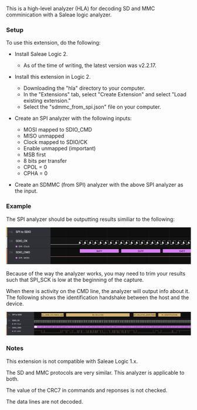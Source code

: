 This is a high-level analyzer (HLA) for decoding SD and MMC comminication with a Saleae logic analyzer.

### Setup

To use this extension, do the following:

* Install Saleae Logic 2.
  * As of the time of writing, the latest version was v2.2.17.

* Install this extension in Logic 2.
  * Downloading the "hla" directory to your computer.
  * In the "Extensions" tab, select "Create Extension" and select "Load existing extension."
  * Select the "sdmmc_from_spi.json" file on your computer.

* Create an SPI analyzer with the following inputs:
  * MOSI mapped to SDIO_CMD
  * MISO unmapped
  * Clock mapped to SDIO/CK
  * Enable unmapped (important)
  * MSB first
  * 8 bits per transfer
  * CPOL = 0
  * CPHA = 0

* Create an SDMMC (from SPI) analyzer with the above SPI analyzer as the input.

### Example

The SPI analyzer should be outputting results similiar to the following:

![](.readme_images/spi_output.png)

Because of the way the analyzer works, you may need to trim your results such that SPI_SCK is low at the beginning of the capture.

When there is activity on the CMD line, the analyzer will output info about it.  The following shows the identification handshake between the host and the device.

![](.readme_images/sdmmc_identification_example.png)

### Notes

This extension is not compatible with Saleae Logic 1.x.

The SD and MMC protocols are very similar.  This analyzer is applicable to both.

The value of the CRC7 in commands and reponses is not checked.

The data lines are not decoded.
